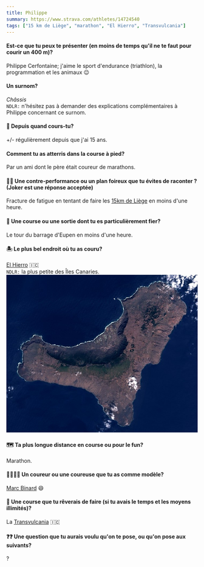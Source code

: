 ```yaml
---
title: Philippe
summary: https://www.strava.com/athletes/14724540
tags: ["15 km de Liège", "marathon", "El Hierro", "Transvulcania"]
---
```


#### Est-ce que tu peux te présenter (en moins de temps qu'il ne te faut pour courir un 400 m)?

Philippe Cerfontaine; j'aime le sport d'endurance (triathlon), la programmation et les animaux 😉

#### Un surnom?

_Châssis_        
`NDLR:` n'hésitez pas à demander des explications complémentaires à Philippe concernant ce surnom.

#### 📆 Depuis quand cours-tu?

+/- régulièrement depuis que j'ai 15 ans.

#### Comment tu as atterris dans la course à pied?

Par un ami dont le père était coureur de marathons.

#### 😵‍💫 Une contre-performance ou un plan foireux que tu évites de raconter ? (Joker est une réponse acceptée)

Fracture de fatigue en tentant de faire les [15km de Liège](https://www.zatopekmagazine.com/les-15km-de-liege-metropole/) en moins d'une heure.

#### 🏅 Une course ou une sortie dont tu es particulièrement fier?

Le tour du barrage d'Eupen en moins d'une heure.

#### 🏝️ Le plus bel endroit où tu as couru?

[El Hierro](https://elhierro.travel/fr) 🇮🇨      
`NDLR:` la plus petite des Îles Canaries.
![alt](elhierro.jpg)

#### 🗺️ Ta plus longue distance en course ou pour le fun?

Marathon.

#### 🏃‍♂️🏃‍♀️ Un coureur ou une coureuse que tu as comme modèle?

[Marc Binard](../marc/) 😄

#### 🏁 Une course que tu rêverais de faire (si tu avais le temps et les moyens illimités)?

La [Transvulcania](https://transvulcania.com) 🇮🇨

#### ❓❓ Une question que tu aurais voulu qu'on te pose, ou qu'on pose aux suivants?

?